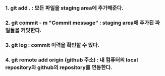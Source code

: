### 1. git add .                           : 모든 파일을 staging area에 추가해준다.   <br/>
### 2. git commit - m "Commit message"     : staging area에 추가된 파일들을 커밋한다. <br/>
### 3. git log                             : commit 이력을 확인할 수 있다.            <br/>
### 4. git remote add origin (github 주소) : 내 컴퓨터의 local repository와 github의 repository를 연동한다.
